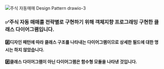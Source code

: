 
![주식 자동매매 Design Pattern drawio-3](https://github.com/user-attachments/assets/2472c3ea-8441-4712-a633-4df877cd048f)

### ✅주식 자동 매매를 전략별로 구현하기 위해 객체지향 프로그래밍 구현한 클래스 다이어그램입니다.
#### #️⃣디자인 패턴에 따라 클래스 구조를 나타내는 다이어그램이므로 상세한 필드에 대한 명시는 하지 않았습니다.
#### #️⃣클래스 다이어그램이 아닌 다이어그램은 함수형 모듈을 나타낸 것입니다.
